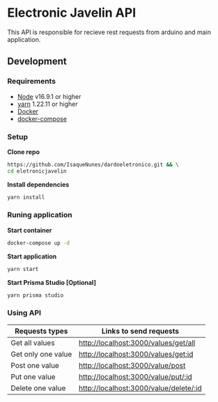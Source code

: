 # Electronic Javelin API

This API is responsible for recieve rest requests from arduino and main application.

## Development

### Requirements

- [Node](https://nodejs.org/en/) v16.9.1 or higher
- [yarn](https://yarnpkg.com/getting-started/install) 1.22.11 or higher
- [Docker](https://docs.docker.com/get-docker/)
- [docker-compose](https://docs.docker.com/compose/install/)

### Setup

**Clone repo**

```sh
https://github.com/IsaqueNunes/dardoeletronico.git && \
cd eletronicjavelin
```

**Install dependencies**

```sh
yarn install
```

### Runing application

**Start container**

```sh
docker-compose up -d
```

**Start application**

```sh
yarn start
```

**Start Prisma Studio [Optional]**

```sh
yarn prisma studio
```

### Using API

| Requests types     | Links to send requests                                                           |
| ------------------ | -------------------------------------------------------------------------------- |
| Get all values     | [http://localhost:3000/values/get/all](http://localhost:3000/values/get/all)     |
| Get only one value | [http://localhost:3000/values/get:id](http://localhost:3000/values/get:id)       |
| Post one value     | [http://localhost:3000/value/post](http://localhost:3000/value/post)             |
| Put one value      | [http://localhost:3000/value/put/:id](http://localhost:3000/value/post/:id)      |
| Delete one value   | [http://localhost:3000/value/delete/:id](http://localhost:3000/value/delete/:id) |
